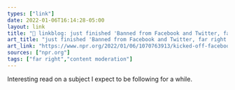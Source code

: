 ```yaml
---
types: ["link"]
date: 2022-01-06T16:14:28-05:00
layout: link
title: "🔗 linkblog: just finished 'Banned from Facebook and Twitter, far right groups are still a presence online. : NPR'"
art_title: "just finished 'Banned from Facebook and Twitter, far right groups are still a presence online. : NPR"
art_link: "https://www.npr.org/2022/01/06/1070763913/kicked-off-facebook-and-twitter-far-right-groups-lose-online-clout"
sources: ["npr.org"]
tags: ["far right","content moderation"]
---
```

Interesting read on a subject I expect to be following for a while.
